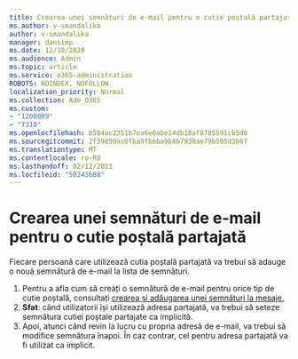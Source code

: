 ```yaml
---
title: Crearea unei semnături de e-mail pentru o cutie poștală partajată
ms.author: v-smandalika
author: v-smandalika
manager: dansimp
ms.date: 12/18/2020
ms.audience: Admin
ms.topic: article
ms.service: o365-administration
ROBOTS: NOINDEX, NOFOLLOW
localization_priority: Normal
ms.collection: Adm_O365
ms.custom:
- "1200009"
- "7310"
ms.openlocfilehash: b584ac2351b7ea6e0abe14db18af8785591cb5d6
ms.sourcegitcommit: 2f39850ac0fba9fbeba9b8b7939ae79b505d3b67
ms.translationtype: MT
ms.contentlocale: ro-RO
ms.lasthandoff: 02/12/2021
ms.locfileid: "50243608"
---
```

# <a name="create-an-email-signature-for-a-shared-mailbox"></a>Crearea unei semnături de e-mail pentru o cutie poștală partajată

Fiecare persoană care utilizează cutia poștală partajată va trebui să adauge o nouă semnătură de e-mail la lista de semnături.

1. Pentru a afla cum să creați o semnătură de e-mail pentru orice tip de cutie poștală, consultați [crearea și adăugarea unei semnături la mesaje.](https://support.office.com/article/8ee5d4f4-68fd-464a-a1c1-0e1c80bb27f2)
2. **Sfat**: când utilizatorii își utilizează adresa partajată, va trebui să seteze semnătura cutiei poștale partajate ca implicită.
3. Apoi, atunci când revin la lucru cu propria adresă de e-mail, va trebui să modifice semnătura înapoi. În caz contrar, cel pentru adresa partajată va fi utilizat ca implicit.